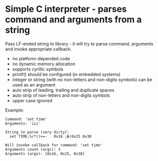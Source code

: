 # Simple C interpreter - parses command and arguments from a string

Pass LF-ended string to library - it will try to parse command, arguments and invoke appropriate callback.

* no platform-depended code
* no dynamic memory allocation
* supports cyrillic symbols
* printf() should be configured (in embedded systems)
* integer or string (with no non-letters and non-digits symbols) can be used as an argument
* auto strip of leading, trailing and duplicate spaces
* auto strip of non-letters and non-digits symbols
* upper case ignored

Example:
```
Command: 'set time'
Arguments: 'iii'

String to parse (very dirty):
  set TIME;%/*()+=-   0x16 ;№!0x25 0x30  

Will invoke callback for command: 'set time'
Arguments count (argc): 3
Arguments (argv): [0x16, 0x25, 0x30]
```